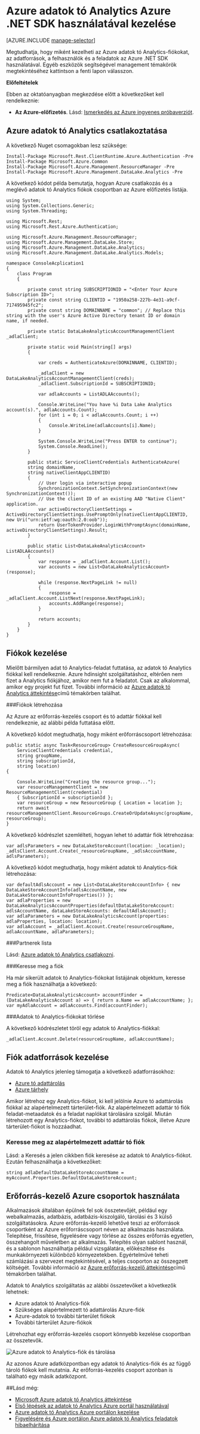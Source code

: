 <properties 
   pageTitle="Azure adatok tó Analytics Azure .NET SDK használatával kezelése |} Azure" 
   description="Útmutató: adatok tó Analytics-feladatok, az adatforrások, a felhasználók kezelése " 
   services="data-lake-analytics" 
   documentationCenter="" 
   authors="mumian" 
   manager="jhubbard" 
   editor="cgronlun"/>
 
<tags
   ms.service="data-lake-analytics"
   ms.devlang="na"
   ms.topic="article"
   ms.tgt_pltfrm="na"
   ms.workload="big-data" 
   ms.date="09/23/2016"
   ms.author="jgao"/>

# <a name="manage-azure-data-lake-analytics-using-azure-net-sdk"></a>Azure adatok tó Analytics Azure .NET SDK használatával kezelése

[AZURE.INCLUDE [manage-selector](../../includes/data-lake-analytics-selector-manage.md)]

Megtudhatja, hogy miként kezelheti az Azure adatok tó Analytics-fiókokat, az adatforrások, a felhasználók és a feladatok az Azure .NET SDK használatával. Egyéb eszközök segítségével management témakörök megtekintéséhez kattintson a fenti lapon válasszon.

**Előfeltételek**

Ebben az oktatóanyagban megkezdése előtt a következőket kell rendelkeznie:

- **Az Azure-előfizetés**. Lásd: [Ismerkedés az Azure ingyenes próbaverziót](https://azure.microsoft.com/pricing/free-trial/).


<!-- ################################ -->
<!-- ################################ -->


## <a name="connect-to-azure-data-lake-analytics"></a>Azure adatok tó Analytics csatlakoztatása

A következő Nuget csomagokban lesz szüksége:

    Install-Package Microsoft.Rest.ClientRuntime.Azure.Authentication -Pre
    Install-Package Microsoft.Azure.Common 
    Install-Package Microsoft.Azure.Management.ResourceManager -Pre
    Install-Package Microsoft.Azure.Management.DataLake.Analytics -Pre


A következő kódot példa bemutatja, hogyan Azure csatlakozás és a meglévő adatok tó Analytics fiókok csoportban az Azure előfizetés listája.

    using System;
    using System.Collections.Generic;
    using System.Threading;

    using Microsoft.Rest;
    using Microsoft.Rest.Azure.Authentication;

    using Microsoft.Azure.Management.ResourceManager;
    using Microsoft.Azure.Management.DataLake.Store;
    using Microsoft.Azure.Management.DataLake.Analytics;
    using Microsoft.Azure.Management.DataLake.Analytics.Models;

    namespace ConsoleAcplication1
    {
        class Program
        {

            private const string SUBSCRIPTIONID = "<Enter Your Azure Subscription ID>";
            private const string CLIENTID = "1950a258-227b-4e31-a9cf-717495945fc2";
            private const string DOMAINNAME = "common"; // Replace this string with the user's Azure Active Directory tenant ID or domain name, if needed.

            private static DataLakeAnalyticsAccountManagementClient _adlaClient;

            private static void Main(string[] args)
            {

                var creds = AuthenticateAzure(DOMAINNAME, CLIENTID);

                _adlaClient = new DataLakeAnalyticsAccountManagementClient(creds);
                _adlaClient.SubscriptionId = SUBSCRIPTIONID;

                var adlaAccounts = ListADLAAccounts();

                Console.WriteLine("You have %i Data Lake Analytics account(s).", adlaAccounts.Count);
                for (int i = 0; i < adlaAccounts.Count; i ++)
                {
                    Console.WriteLine(adlaAccounts[i].Name);
                }

                System.Console.WriteLine("Press ENTER to continue");
                System.Console.ReadLine();
            }

            public static ServiceClientCredentials AuthenticateAzure(
            string domainName,
            string nativeClientAppCLIENTID)
            {
                // User login via interactive popup
                SynchronizationContext.SetSynchronizationContext(new SynchronizationContext());
                // Use the client ID of an existing AAD "Native Client" application.
                var activeDirectoryClientSettings = ActiveDirectoryClientSettings.UsePromptOnly(nativeClientAppCLIENTID, new Uri("urn:ietf:wg:oauth:2.0:oob"));
                return UserTokenProvider.LoginWithPromptAsync(domainName, activeDirectoryClientSettings).Result;
            }

            public static List<DataLakeAnalyticsAccount> ListADLAAccounts()
            {
                var response = _adlaClient.Account.List();
                var accounts = new List<DataLakeAnalyticsAccount>(response);

                while (response.NextPageLink != null)
                {
                    response = _adlaClient.Account.ListNext(response.NextPageLink);
                    accounts.AddRange(response);
                }

                return accounts;
            }
        }
    }


## <a name="manage-accounts"></a>Fiókok kezelése

Mielőtt bármilyen adat tó Analytics-feladat futtatása, az adatok tó Analytics fiókkal kell rendelkeznie. Azure hdinsight szolgáltatáshoz, eltérően nem fizet a Analytics fiókjához, amikor nem fut a feladatot.  Csak az alkalommal, amikor egy projekt fut fizet.  További információ az [Azure adatok tó Analytics áttekintése](data-lake-analytics-overview.md)című témakörben találhat.  

###<a name="create-accounts"></a>Fiókok létrehozása

Az Azure az erőforrás-kezelés csoport és tó adattár fiókkal kell rendelkeznie, az alábbi példa futtatása előtt.

A következő kódot megtudhatja, hogy miként erőforráscsoport létrehozása:

    public static async Task<ResourceGroup> CreateResourceGroupAsync(
        ServiceClientCredentials credential,
        string groupName,
        string subscriptionId,
        string location)
    {

        Console.WriteLine("Creating the resource group...");
        var resourceManagementClient = new ResourceManagementClient(credential)
        { SubscriptionId = subscriptionId };
        var resourceGroup = new ResourceGroup { Location = location };
        return await resourceManagementClient.ResourceGroups.CreateOrUpdateAsync(groupName, resourceGroup);
    }

A következő kódrészlet szemlélteti, hogyan lehet tó adattár fiók létrehozása:

    var adlsParameters = new DataLakeStoreAccount(location: _location);
    _adlsClient.Account.Create(_resourceGroupName, _adlsAccountName, adlsParameters);

A következő kódot megtudhatja, hogy miként adatok tó Analytics-fiók létrehozása:

    var defaultAdlsAccount = new List<DataLakeStoreAccountInfo> { new DataLakeStoreAccountInfo(adlsAccountName, new DataLakeStoreAccountInfoProperties()) };
    var adlaProperties = new DataLakeAnalyticsAccountProperties(defaultDataLakeStoreAccount: adlsAccountName, dataLakeStoreAccounts: defaultAdlsAccount);
    var adlaParameters = new DataLakeAnalyticsAccount(properties: adlaProperties, location: location);
    var adlaAccount = _adlaClient.Account.Create(resourceGroupName, adlaAccountName, adlaParameters);

###<a name="list-accounts"></a>Partnerek lista

Lásd: [Azure adatok tó Analytics csatlakozni](#connect_to_azure_data_lake_analytics).

###<a name="find-an-account"></a>Keresse meg a fiók

Ha már sikerült adatok tó Analytics-fiókokat listájának objektum, keresse meg a fiók használhatja a következő:

    Predicate<DataLakeAnalyticsAccount> accountFinder = (DataLakeAnalyticsAccount a) => { return a.Name == adlaAccountName; };
    var myAdlaAccount = adlaAccounts.Find(accountFinder);

###<a name="delete-data-lake-analytics-accounts"></a>Adatok tó Analytics-fiókokat törlése

A következő kódrészletet töröl egy adatok tó Analytics-fiókkal:

    _adlaClient.Account.Delete(resourceGroupName, adlaAccountName);

<!-- ################################ -->
<!-- ################################ -->
## <a name="manage-account-data-sources"></a>Fiók adatforrások kezelése

Adatok tó Analytics jelenleg támogatja a következő adatforrásokhoz:

- [Azure tó adattárolás](../data-lake-store/data-lake-store-overview.md)
- [Azure tárhely](../storage/storage-introduction.md)

Amikor létrehoz egy Analytics-fiókot, ki kell jelölnie Azure tó adattárolás fiókkal az alapértelmezett tárterület-fiók. Az alapértelmezett adattár tó fiók feladat-metaadatok és a feladat naplókat tárolására szolgál. Miután létrehozott egy Analytics-fiókot, további tó adattárolás fiókok, illetve Azure tárterület-fiókot is hozzáadhat. 

### <a name="find-the-default-data-lake-store-account"></a>Keresse meg az alapértelmezett adattár tó fiók

Lásd: a Keresés a jelen cikkben fiók keresése az adatok tó Analytics-fiókot. Ezután felhasználhatja a következőket:

    string adlaDefaultDataLakeStoreAccountName = myAccount.Properties.DefaultDataLakeStoreAccount;


## <a name="use-azure-resource-manager-groups"></a>Erőforrás-kezelő Azure csoportok használata

Alkalmazások általában épülnek fel sok összetevőjét, például egy webalkalmazás, adatbázis, adatbázis-kiszolgáló, tárolási és 3 külső szolgáltatásokra. Azure erőforrás-kezelő lehetővé teszi az erőforrások csoportként az Azure erőforráscsoport néven az alkalmazás használata. Telepítése, frissítése, figyelésére vagy törlése az összes erőforrás egyetlen, összehangolt műveletben az alkalmazás. Telepítés olyan sablont használ, és a sablonon használhatja például vizsgálatára, előkészítése és munkakörnyezeti különböző környezetekben. Egyértelművé teheti számlázási a szervezet megtekintésével, a teljes csoporton az összegzett költségét. További információ az [Azure erőforrás-kezelő áttekintése](../azure-resource-manager/resource-group-overview.md)című témakörben találhat. 

Adatok tó Analytics szolgáltatás az alábbi összetevőket a következők lehetnek:

- Azure adatok tó Analytics-fiók
- Szükséges alapértelmezett tó adattárolás Azure-fiók
- Azure-adatok tó további tárterület fiókok
- További tárterület Azure-fiókok

Létrehozhat egy erőforrás-kezelés csoport könnyebb kezelése csoportban az összetevők.

![Azure adatok tó Analytics-fiók és tárolása](./media/data-lake-analytics-manage-use-portal/data-lake-analytics-arm-structure.png)

Az azonos Azure adatközpontban egy adatok tó Analytics-fiók és az függő tároló fiókok kell mutatnia.
Az erőforrás-kezelés csoport azonban is található egy másik adatközpont.  

##<a name="see-also"></a>Lásd még: 

- [Microsoft Azure adatok tó Analytics áttekintése](data-lake-analytics-overview.md)
- [Első lépések az adatok tó Analytics Azure portál használatával](data-lake-analytics-get-started-portal.md)
- [Azure adatok tó Analytics Azure portálon kezelése](data-lake-analytics-manage-use-portal.md)
- [Figyelésére és Azure portálon Azure adatok tó Analytics feladatok hibaelhárítása](data-lake-analytics-monitor-and-troubleshoot-jobs-tutorial.md)


